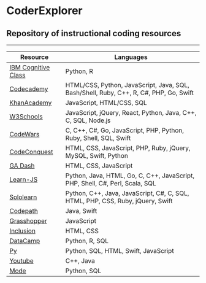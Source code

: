 # CoderExplorer
Repository of instructional coding resources
---
---
| Resource                                          |  Languages |
|---------------------------------------------------|------------|
| [IBM Cognitive Class](https://cognitiveclass.ai/) | Python, R  |
| [Codecademy](https://www.codecademy.com/) | HTML/CSS, Python, JavaScript, Java, SQL, Bash/Shell, Ruby, C++, R, C#, PHP, Go, Swift  |
| [KhanAcademy](https://www.khanacademy.org/computing/computer-programming) | JavaScript, HTML/CSS, SQL  |
| [W3Schools](https://www.w3schools.com/) | JavaScript, jQuery, React, Python, Java, C++, C, SQL, Node.js  |
| [CodeWars](https://www.codewars.com/) | C, C++, C#, Go, JavaScript, PHP, Python, Ruby, Shell, SQL, Swift  |
| [CodeConquest](https://www.codeconquest.com/tutorials) | HTML, CSS, JavaScript, PHP, Ruby, jQuery, MySQL, Swift, Python  |
| [GA Dash](https://dash.generalassemb.ly/) | HTML, CSS, JavaScript  |
| [Learn-JS](https://www.learn-js.org/) | Python, Java, HTML, Go, C, C++, JavaScript, PHP, Shell, C#, Perl, Scala, SQL  |
| [Sololearn](https://www.sololearn.com/Courses/) | Python, C++, Java, JavaScript, C#, C, SQL, HTML, PHP, CSS, Ruby, jQuery, Swift  |
|[Codepath](https://codepath.org/classes)| Java, Swift |
|[Grasshopper](https://learn.grasshopper.app/)| JavaScript |
|[Inclusion](https://courses.incl.us/learn-html-css/)| HTML, CSS |
|[DataCamp](https://www.datacamp.com/)| Python, R, SQL |
|[Py](https://www.getpy.com/mobile)| Python, SQL, HTML, Swift, JavaScript |
|[Youtube](https://www.youtube.com/channel/UCZCFT11CWBi3MHNlGf019nw)| C++, Java |
|[Mode](https://mode.com/resources/)| Python, SQL |

